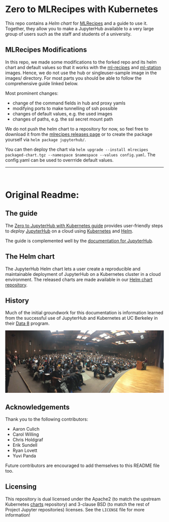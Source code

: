 # Zero to MLRecipes with Kubernetes

This repo contains a *Helm chart* for [MLRecipes](https://github.com/khulnasoft/ml-recipes) and a guide to use it. Together,
they allow you to make a JupyterHub available to a very large group of users such as the staff and students of a university.

## MLRecipes Modifications

In this repo, we made some modifications to the forked repo and its helm chart and default values so that it works with the [ml-recipes](https://github.com/khulnasoft/ml-recipes) and [ml-station](https://github.com/khulnasoft/ml-station) images. Hence, we do not use the hub or singleuser-sample image in the images/ directory.
For most parts you should be able to follow the comprehensive guide linked below.

Most prominent changes: 
- change of the command fields in hub and proxy yamls
- modifying ports to make tunnelling of ssh possible
- changes of default values, e.g. the used images
- changes of paths, e.g. the ssl secret mount path

We do not push the helm chart to a repository for now, so feel free to download it from the [mlrecipes releases page](https://github.com/khulnasoft/ml-recipes/releases) or to create the package yourself via `helm package jupyterhub/`.

You can then deploy the chart via `helm upgrade --install mlrecipes packaged-chart.tgz --namespace $namespace --values config.yaml`.
The config.yaml can be used to overrride default values.

---
<br/>

# Original Readme:

## The guide

The [Zero to JupyterHub with Kubernetes guide](https://z2jh.jupyter.org)
provides user-friendly steps to _deploy_
[JupyterHub](https://github.com/jupyterhub/jupyterhub) on a cloud using
[Kubernetes](https://kubernetes.io/) and [Helm](https://helm.sh/).

The guide is complemented well by the [documentation for JupyterHub](https://jupyterhub.readthedocs.io).

## The Helm chart

The JupyterHub Helm chart lets a user create a reproducible and maintainable
deployment of JupyterHub on a Kubernetes cluster in a cloud environment. The
released charts are made available in our [Helm chart
repository](https://jupyterhub.github.io/helm-chart).

## History

Much of the initial groundwork for this documentation is information learned
from the successful use of JupyterHub and Kubernetes at UC Berkeley in their
[Data 8](http://data8.org/) program.

![](doc/source/_static/images/data8_audience.jpg)

## Acknowledgements

Thank you to the following contributors:

- Aaron Culich
- Carol Willing
- Chris Holdgraf
- Erik Sundell
- Ryan Lovett
- Yuvi Panda

Future contributors are encouraged to add themselves to this README file too.

## Licensing

This repository is dual licensed under the Apache2 (to match the upstream
Kubernetes [charts](https://github.com/helm/charts) repository) and
3-clause BSD (to match the rest of Project Jupyter repositories) licenses. See
the `LICENSE` file for more information!
